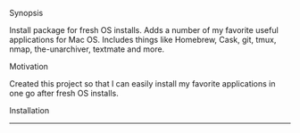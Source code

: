 Synopsis

Install package for fresh OS installs. Adds a number of my favorite useful applications for Mac OS. Includes things like Homebrew, Cask, git, tmux, nmap, the-unarchiver, textmate and more.

Motivation

Created this project so that I can easily install my favorite applications in one go after fresh OS installs.

Installation

***

